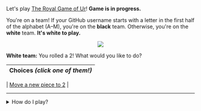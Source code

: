 Let's play
[The Royal Game of Ur](https://en.wikipedia.org/wiki/Royal_Game_of_Ur)!
**Game is in progress.**

You're on a team!
If your GitHub username starts with a letter in the first half of the alphabet
(A–M), you're on the **black** team.
Otherwise, you're on the **white** team.
**It's white to play.**

<p align="center"><img src="https://raw.githubusercontent.com/rossjrw/ur/play/games/current/board.ZwAb4LARmmCu0JaY.svg"></p>

**White team:**
You rolled a 2!
What would you like to do?

| Choices *(click one of them!)* |
| --- |

  | [Move a new piece to 2](https://github.com/rossjrw/ur/issues/new?title=ur-move-2%400-0&amp;body=Press+Submit%21+You+don%27t+need+to+edit+this+text+or+do+anything+else.) |


-----

<details><summary>How do I play?</summary>
  
  The turn starts by rolling 4 binary dice, which is done automatically. That
  results in a number from 0 to 4. The current team gets to move one of their
  pieces by that many tiles.
  
  All of your pieces start on position 0 (the space just before tile 1). Your
  goal is to get all seven of them off the board by moving them onto position
  15 (the space just after tile 14). This is called "**ascending**" a piece.
  You also want to prevent your opponent from ascending their pieces.
  
  You will move your pieces along the tiles from tile 1 to tile 14. The tiles
  on your side of the board (tiles 1 through 4, 13, and 14) are safe — only your
  pieces can be there. However, the tiles in the middle (tiles 5 through 12)
  are unsafe — your opponent's pieces can also be here. If one team's piece
  lands on the same tile as another team's piece, the piece that was landed on
  is **captured**! It goes all the way back to position 0.
  
  If you land on a **rosette** (tiles 4, 8, and 14), your team gets to take
  another turn. Also, a piece that is on the rosette on tile 8 *cannot be
  captured*.
  
  Watch [Tom Scott play against Irving
  Finkel](https://www.youtube.com/watch?v=WZskjLq040I).
  
  -----

</details>
